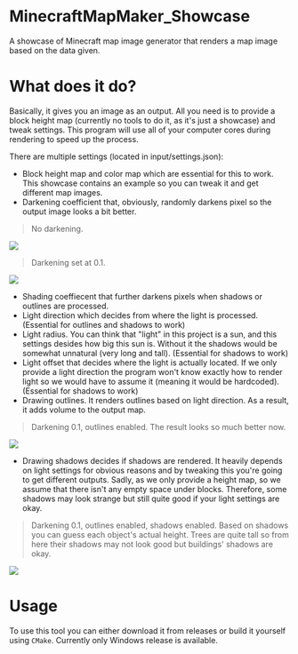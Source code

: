 # MinecraftMapMaker_Showcase
A showcase of Minecraft map image generator that renders a map image based on the data given.

# What does it do?

Basically, it gives you an image as an output. All you need is to provide a block height map (currently no tools to do it, as it's just a showcase) and tweak settings. This program will use all of your computer cores during rendering to speed up the process.

There are multiple settings (located in input/settings.json):

* Block height map and color map which are essential for this to work. This showcase contains an example so you can tweak it and get different map images.
* Darkening coefficient that, obviously, randomly darkens pixel so the output image looks a bit better.

> No darkening.

![](https://github.com/Blika/MinecraftMapMaker_Showcase/assets/61899272/891cc169-966d-4144-91f1-bfd392b1ec71)

> Darkening set at 0.1.

![](https://github.com/Blika/MinecraftMapMaker_Showcase/assets/61899272/1cdb5f9e-44c0-4a0d-a54a-75be3c1260e5)

* Shading coeffiecent that further darkens pixels when shadows or outlines are processed.
* Light direction which decides from where the light is processed. (Essential for outlines and shadows to work)
* Light radius. You can think that "light" in this project is a sun, and this settings desides how big this sun is. Without it the shadows would be somewhat unnatural (very long and tall). (Essential for shadows to work)
* Light offset that decides where the light is actually located. If we only provide a light direction the program won't know exactly how to render light so we would have to assume it (meaning it would be hardcoded). (Essential for shadows to work)
* Drawing outlines. It renders outlines based on light direction. As a result, it adds volume to the output map.

> Darkening 0.1, outlines enabled. The result looks so much better now.

![](https://github.com/Blika/MinecraftMapMaker_Showcase/assets/61899272/6228078e-ef1a-401a-9a35-b8652e83a18b)

* Drawing shadows decides if shadows are rendered. It heavily depends on light settings for obvious reasons and by tweaking this you're going to get different outputs. Sadly, as we only provide a height map, so we assume that there isn't any empty space under blocks. Therefore, some shadows may look strange but still quite good if your light settings are okay.

> Darkening 0.1, outlines enabled, shadows enabled. Based on shadows you can guess each object's actual height. Trees are quite tall so from here their shadows may not look good but buildings' shadows are okay.

![](https://github.com/Blika/MinecraftMapMaker_Showcase/assets/61899272/ae50f1c8-356c-4765-8e6c-0a8529a70c91)

# Usage

To use this tool you can either download it from releases or build it yourself using `CMake`. Currently only Windows release is available.
